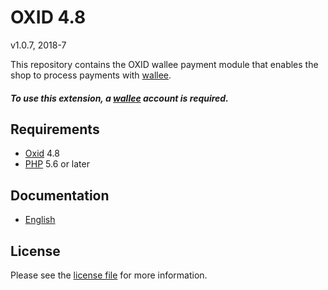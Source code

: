 # OXID 4.8

v1.0.7, 2018-7

This repository contains the OXID  wallee payment module that enables the shop to process payments with [wallee](https://www.wallee.com).

##### To use this extension, a [wallee](https://www.wallee.com) account is required.

## Requirements

* [Oxid](https://www.oxid-esales.com/) 4.8
* [PHP](http://php.net/) 5.6 or later

## Documentation

* [English](https://plugin-documentation.wallee.com/wallee-payment/oxid-4.8/1.0.7/docs/en/documentation.html)

## License

Please see the [license file](https://github.com/wallee-payment/oxid-4.8/blob/1.0.7/LICENSE) for more information.